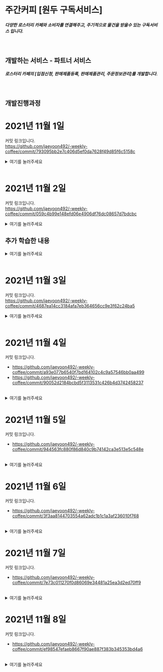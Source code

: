# 주간커피 [원두 구독서비스]
##### 다양한 로스터리 카페와 소비자를 연결해주고, 주기적으로 물건을 받을수 있는 구독서비스 입니다.
<br>

## 개발하는 서비스 - 파트너 서비스

##### 로스터리 카페의 [입점신청, 판매제품등록, 판매제품관리, 주문정보관리]를 개발합니다. 
<br>


## 개발진행과정
# 2021년 11월 1일
커밋 링크입니다.<br>
 https://github.com/jaeyoon492/-weekly-coffee/commit/793095bb2e7c406d5ef0da7628f49d85f6c5158c<br>
 <details>
<summary>여기를 눌러주세요</summary>
<div markdown="1">

## 프론트엔드
1. next.js 설치
2. Bootstrap 설치
3. Bootstrap 초기환경 구성
4. redux 초기환경 구성
    * redux 설치
    * 전역 store 구현
5. 상단바, 사이드바 구현

## 백엔드
1. spring initializr로 프로젝트 파일 생성
2. 라이브러리 의존성 주입
3. application.yml 초기설정 구성
4. 더미데이터 저장및 데이터베이스 연동 위한 엔티티클래스 구현
5. CORS를 사용하기 위해 WebConfiguration클래스 구현

### 관련 트러블 슈팅
1.  https://www.notion.so/2021-11-1-DB-6c2073a4966943eca1c43b8a9cdf3e45

2. https://www.notion.so/2021-11-1-PostgreSQL-70aa33c1ec2b405b9d3373136ec7ebe7

### 관련 참고자료
- https://parksrazor.tistory.com/218<br>
- https://jogeum.net/8<br>
- https://jeong-pro.tistory.com/231<br>
<br>

</div>
</details>
<br>

# 2021년 11월 2일
커밋 링크입니다.<br>
 https://github.com/jaeyoon492/-weekly-coffee/commit/059c4b99e148efd06e4906df76dc08657d7bdcbc<br>

<details>
<summary>여기를 눌러주세요</summary>
<div markdown="1">       

## 백엔드
1. 데이터 연관관계 수정 ( 기존 양방향 -> 단방향 )
2. 메세지큐 연동 테스트
3. 더미테이터 전송 테스트
4. 메세지큐 provider메세지큐 전송으로 주문요청 전송 구현
5. 메세지큐 consumer메세지큐 송신으로 주문요청 수신및 저장 구현
6. 엔티티 클래스 이름 변경 (SQL예약어 관련)

### 관련 트러블 슈팅
1.  https://www.notion.so/SQL-Order-859e4216ee8146eb9419e184d61489f5
2. https://www.notion.so/11-03-9f46fe4424d54c9cacdd0a119430931d


### 관련 참고자료
- https://jogeum.net/7?category=766565<br>
- https://www.koke.kr/coffee/287<br>
- https://velog.io/@youns1121/JPA-object-references-an-unsaved-transient-instance-save-the-transient-instance-before-flushing-%EC%97%90%EB%9F%AC<br>

</div>
</details>

## 추가 학습한 내용
<details>
<summary>여기를 눌러주세요</summary>
<div markdown="1">       

백엔드 데이터 관계

Member 1 : Partner 1 = OneToOne 관계 (양방향)
- 원래 Partner가 멤버를 참조하도록 단방향으로 맵핑하려고 했지만 OneToOne 어노테이션을 쓰려면 양방향 맵핑을 해줘야 한다고 생각했음
- 대신 주인객체를 설정해주어 Partner가 Member의 PK를 FK로 가질수 있도록 한다.
- Member에 클래스에서 Partner를 OneToOne으로 설정하고 ( mappedBy = “member” ) 해주면된다.

단점
- 양방향은 서로 참조가 가능하므로 데이터 오염이 생길수 있다.
- Entity의 값이 변경 되었는데 이게 누구에 의한데이터의 변경인지 파악하기 어렵다.
- 데이터의 변경은 최대한 폐쇠적으로 접근하는게 좋기 때문에 양방향 관계는 비추

변경내용
Member 1 - Partner 1 = OneToOne 관계 (단방향)
- Partner가 Member를 참조하도록  맵핑하려고  OneToOne 어노테이션을 사용해 단방향 맵핑을 해줌
- Partner에 클래스에서 Member를 OneToOne으로 설정하고 @JoinColumn(name = “memberId”) 로 해주면된다.
- 

Partner 1 : Product * = oneToMany 관계 ( 단방향 )
- Partner 1명이 많은 Product를 갖고 있을수 있어서 OneToMany관계로 맵핑해 주었습니다.
- 주의할점은 OneToMany 단방향은 부모엔티티 에서 @OneToMany를 지정하게 되고,
- JPA 관계중 유일하게 FK가 있는 자식엔티티가 아닌 부모엔티티에 @OneToMany어노테이션이 위치하게 됩니다. 
- 기본적으로 FetchType이 Lazy로 되어있습니다.

Member 1 : RegistrationForm 1 = OneToOne (단방향)
- 기존 Member 와 Partner관계와 같습니다.

</div>
</details>
<br>

# 2021년 11월 3일
커밋 링크입니다.<br>
 https://github.com/jaeyoon492/-weekly-coffee/commit/4687ea14cc3184afa7eb364656cc9e3f62c24ba5<br>

<details>
<summary>여기를 눌러주세요</summary>
<div markdown="1">       

## 백엔드
1. 데이터 연관관계 수정 ( 필요없는 관계 삭제 )
2. PartnerRespons클래스(Dto) 추가
3. PartnerConnect메서드 구현 (접속하면 상위 제품 4개만 조회 해주는 페이징 메서드)
4. Member - Partner OneToOne 관계맵핑 (구현중)

### 관련 트러블 슈팅
1.  https://www.notion.so/DDL-NULL-e6d4f18cdcf04bf0abdfc28d4d50dda1
2. https://www.notion.so/Formula-582a874abab54f708e688cba67435e44


### 관련 참고자료
- https://www-swpro-com.tistory.com/24<br>
- https://sundries-in-myidea.tistory.com/91<br>
- https://mycup.tistory.com/223<br>
- https://greatlaboratory.dev/spring/jpa-03/<br>
- https://mycup.tistory.com/223<br>

</div>
</details>
<br>

# 2021년 11월 4일
커밋 링크입니다.<br>
 - https://github.com/jaeyoon492/-weekly-coffee/commit/a93e077b6540f7bd164102c4c9a57546bb0aa499
 - https://github.com/jaeyoon492/-weekly-coffee/commit/90052d2184bcbd5f3113531c426b4d3742458237
 <br>


<details>
<summary>여기를 눌러주세요</summary>
<div markdown="1">       

## 백엔드
1. 파트너 제품 조회 수정 (전체 조회 -> 페이징 조회)
2. 파트너 주문 조회 수정 (전체 조회 -> 페이징 조회)
3. 입점신청 메세지큐 연동 (파트너 -> 어드민)
4. 입점승인 메세지큐 연동 (어드민 -> 파트너)
5. 승인된 멤버에게 파트너 권한 부여 구현 ( 파트너 객체 전송 )
6. 멤버와 파트너 관계 수정 (OneToOne 단방향 {부모 = 맴버})
7. 파트너 객체가 전송되면 해당 멤버의 Id로 멤버를 찾아 수신한 파트너 객체와 결합( 파트너 권한 + true )
8. Dto 추가구현


### 관련 트러블 슈팅
- OneToOne 관계때 겪은 어려움
    1. https://www.notion.so/OneToOne-e911fa6e06554d74adb2b37a134dc7ea


### 관련 참고자료
- OneToOne 관련
    - https://ict-nroo.tistory.com/126<br>
    - https://greatlaboratory.dev/spring/jpa-03/<br>
    - https://mycup.tistory.com/223<br>
- JPA Query creation관련
    - https://sundries-in-myidea.tistory.com/91<br>

### 주요 키워드
- 순환참조
- FK
- outer join
</div>
</details>


# 2021년 11월 5일
커밋 링크입니다.<br>
 - https://github.com/jaeyoon492/-weekly-coffee/commit/944563fc880f86d840c9b74142ca3e513e5c548e
 <br>


<details>
<summary>여기를 눌러주세요</summary>
<div markdown="1">       

## 백엔드
1. image데이터를 S3에 저장하기 위해 file업로드 기능을 구현

## 프론트엔드
1. Next.js 화면 이동 구현 [ 주문관리, 제품목록, 홈, 제품등록 ]
2. 제품목록 화면 react-bootstrap으로 퍼블리싱


### 관련 트러블 슈팅
- 멀티파트 파일 업로드 용량제한 문제
    1. https://www.notion.so/260ce3046dd147bca8d8ebe5359e5e6c


### 관련 참고자료
- 파일 업로드 관련
    1. https://artiiicy.tistory.com/8
    

### 주요 키워드
- multipart.MaxUploadSizeExceededException
</div>
</details>


# 2021년 11월 6일
커밋 링크입니다.<br>
 - https://github.com/jaeyoon492/-weekly-coffee/commit/3f3aa8144703554a62adc1b1c1a3af236010f768
 <br>


<details>
<summary>여기를 눌러주세요</summary>
<div markdown="1">       

## 백엔드
1. 어드민 담당 개발자에게 사정이 생겨 admin서비스의 입점승인 기능을  기존에 테스트로 구현했던 부분을 수정하여 입접신청 요청에 자동으로 승인하도록 변경 구현했습니다.
<br>

### 해당 경로 입니다.
- Partner/partner/src/main/java/com/weeklycoffee/partner/rabbittest/admin/registration/AdminRegistrationService.java


## 프론트엔드
1. 입점신청 화면 테이블 구현
2. 리덕스로 상태관리 구현
    - 기능별 리덕스 슬라이스 환경구성 완료
    - partner, subscribe, member, registration...
3. Material UI 라이브러리의 DashBoard템플릿으로 기존 대쉬보드 형태에서 바꿔주었습니다.
4. Redux-Saga를 사용하기위해 Root-Saga 초기환경 구성을 하였습니다.
5. Redux-Saga로 백엔드와 통신중 일어나는 사이드이펙트를 처리하였습니다.
6. 입점신청 프론트엔드 <-> 백엔드 연동 완료

### 관련 트러블 슈팅
- Next.js에 Material Ui 설치시 몇가지 설치안되는 것들이 존재했습니다.


### 관련 참고자료
- CSS 선택자 관련
    1. https://code.tutsplus.com/ko/tutorials/the-30-css-selectors-you-must-memorize--net-16048

- Material UI 사이트
    1. https://mui.com/
    
- Next.js 개발환경, 배포환경 세팅시 .env 관련
    1. https://medium.com/@qsx314/2-next-js-%EC%84%B8%ED%8C%85%ED%95%98%EA%B8%B0-env-483e14958752

### 주요 키워드
- UI 라이브러리, Redux, Redux-Saga, .env, ActionCreate함수, reducer, saga
</div>
</details>

# 2021년 11월 7일
커밋 링크입니다.<br>
 - https://github.com/jaeyoon492/-weekly-coffee/commit/7e73c011270f0d86069e34481a25ea3d2ed70ff9
 <br>


<details>
<summary>여기를 눌러주세요</summary>
<div markdown="1">       

## 백엔드
1. 엔티티 필드 이름 변경, Ex: id -> productId 
    - 어떤 id인지 헷갈리지 않도록 이름을 변경했습니다.
2. 테스트용 파트너 상품, 주문 전체조회용 응답 클래스를 만들었습니다.
<br>

## 프론트엔드
1. 입전신청 ~ 멤버의 파트너권한 부여 기능 구현을 마무리 했습니다.
2. MemberApi 구현 memberSaga 연결
3. PartnerApi 구현 partnerSaga 연결
4. 파트너 권한이 있을때 파트너 권한이 없을때를 상태처리로 다르게 보이도록 하였습니다.
5. Material UI로 대쉬보드 생상 변경및 main 화면에 css 추가

### 관련 트러블 슈팅
- useEffect 관련 이슈
    - https://www.notion.so/State-Select-be93b1dc92254037a2cb082c65205e9c


### 관련 참고자료


### 주요 키워드
- UI 라이브러리, Redux, Redux-Saga, Api
</div>
</details>


# 2021년 11월 8일
커밋 링크입니다.<br>
 - https://github.com/jaeyoon492/-weekly-coffee/commit/ef98547efaeb8667f90ae887f383b345353bd4a6
 <br>


<details>
<summary>여기를 눌러주세요</summary>
<div markdown="1">       

## 백엔드
1. 엔티티 필드 이름 변경, Ex: id -> productId 
    - 어떤 id인지 헷갈리지 않도록 이름을 변경했습니다.
2. 테스트용 파트너 상품, 주문 전체조회용 응답 클래스를 만들었습니다.
<br>

## 프론트엔드
1. 제품목록 페이징처리 구현
    - 판매 상품 조회용 Redux-Saga, Redux 구현
    - 백엔드 연동 Api 구현
    - 대쉬보드 색상 컨셉에 맞게 변경
2. S3버켓에 폼데이터로 변환하여 파일을 업로드 할수 있도록 했습니다.
    - 제품의 사진을 url을 가지고 서로 조회 할수 있습니다.
3. Product부분 요청, 응답 타입 분리, 페이징 타입분리, State타입 추가

4. 테스트용 위치정보 조회 Api 구현
    - 사용하려면 조금더 시간이 필요 할 것 같습니다.

### 관련 트러블 슈팅
- useEffect 관련, 인라인 수정시 state 바로 가져오기 문제
    - https://www.notion.so/useEffect-8483feb1adf040419adfdbc9ff33c4ba


### 관련 참고자료
- 주소 조회 API
    - https://sso-feeling.tistory.com/506

### 주요 키워드
- Redux, Redux-Saga, Api
</div>
</details>
